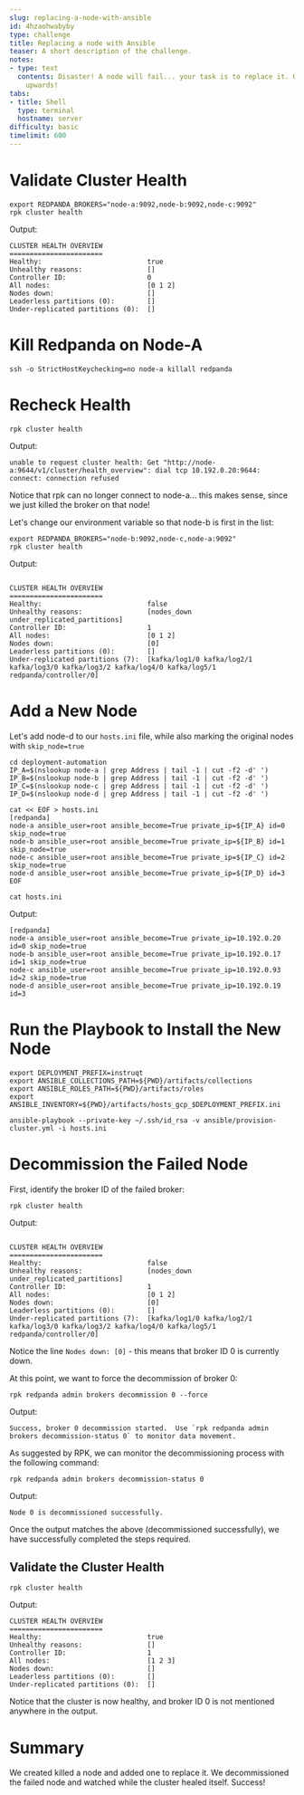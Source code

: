 ```yaml
---
slug: replacing-a-node-with-ansible
id: 4hzaohwabyby
type: challenge
title: Replacing a node with Ansible
teaser: A short description of the challenge.
notes:
- type: text
  contents: Disaster! A node will fail... your task is to replace it. Onwards and
    upwards!
tabs:
- title: Shell
  type: terminal
  hostname: server
difficulty: basic
timelimit: 600
---
```

# Validate Cluster Health

```bash,run
export REDPANDA_BROKERS="node-a:9092,node-b:9092,node-c:9092"
rpk cluster health
```

Output:

```bash,nocopy
CLUSTER HEALTH OVERVIEW
=======================
Healthy:                          true
Unhealthy reasons:                []
Controller ID:                    0
All nodes:                        [0 1 2]
Nodes down:                       []
Leaderless partitions (0):        []
Under-replicated partitions (0):  []
```

# Kill Redpanda on Node-A

```bash,run
ssh -o StrictHostKeychecking=no node-a killall redpanda
```

# Recheck Health

```bash,run
rpk cluster health
```

Output:

```bash,nocopy
unable to request cluster health: Get "http://node-a:9644/v1/cluster/health_overview": dial tcp 10.192.0.20:9644: connect: connection refused
```
Notice that rpk can no longer connect to node-a... this makes sense, since we just killed the broker on that node!

Let's change our environment variable so that node-b is first in the list:

```bash,run
export REDPANDA_BROKERS="node-b:9092,node-c,node-a:9092"
rpk cluster health
```

Output:

```bash,nocopy

CLUSTER HEALTH OVERVIEW
=======================
Healthy:                          false
Unhealthy reasons:                [nodes_down under_replicated_partitions]
Controller ID:                    1
All nodes:                        [0 1 2]
Nodes down:                       [0]
Leaderless partitions (0):        []
Under-replicated partitions (7):  [kafka/log1/0 kafka/log2/1 kafka/log3/0 kafka/log3/2 kafka/log4/0 kafka/log5/1 redpanda/controller/0]
```

# Add a New Node

Let's add node-d to our `hosts.ini` file, while also marking the original nodes with `skip_node=true`

```bash,run
cd deployment-automation
IP_A=$(nslookup node-a | grep Address | tail -1 | cut -f2 -d' ')
IP_B=$(nslookup node-b | grep Address | tail -1 | cut -f2 -d' ')
IP_C=$(nslookup node-c | grep Address | tail -1 | cut -f2 -d' ')
IP_D=$(nslookup node-d | grep Address | tail -1 | cut -f2 -d' ')

cat << EOF > hosts.ini
[redpanda]
node-a ansible_user=root ansible_become=True private_ip=${IP_A} id=0 skip_node=true
node-b ansible_user=root ansible_become=True private_ip=${IP_B} id=1 skip_node=true
node-c ansible_user=root ansible_become=True private_ip=${IP_C} id=2 skip_node=true
node-d ansible_user=root ansible_become=True private_ip=${IP_D} id=3
EOF

cat hosts.ini
```

Output:

```bash,nocopy
[redpanda]
node-a ansible_user=root ansible_become=True private_ip=10.192.0.20 id=0 skip_node=true
node-b ansible_user=root ansible_become=True private_ip=10.192.0.17 id=1 skip_node=true
node-c ansible_user=root ansible_become=True private_ip=10.192.0.93 id=2 skip_node=true
node-d ansible_user=root ansible_become=True private_ip=10.192.0.19 id=3
```

# Run the Playbook to Install the New Node

```bash,run
export DEPLOYMENT_PREFIX=instruqt
export ANSIBLE_COLLECTIONS_PATH=${PWD}/artifacts/collections
export ANSIBLE_ROLES_PATH=${PWD}/artifacts/roles
export ANSIBLE_INVENTORY=${PWD}/artifacts/hosts_gcp_$DEPLOYMENT_PREFIX.ini

ansible-playbook --private-key ~/.ssh/id_rsa -v ansible/provision-cluster.yml -i hosts.ini
```

# Decommission the Failed Node

First, identify the broker ID of the failed broker:

```bash,run
rpk cluster health
```

Output:

```bash,nocopy

CLUSTER HEALTH OVERVIEW
=======================
Healthy:                          false
Unhealthy reasons:                [nodes_down under_replicated_partitions]
Controller ID:                    1
All nodes:                        [0 1 2]
Nodes down:                       [0]
Leaderless partitions (0):        []
Under-replicated partitions (7):  [kafka/log1/0 kafka/log2/1 kafka/log3/0 kafka/log3/2 kafka/log4/0 kafka/log5/1 redpanda/controller/0]
```

Notice the line `Nodes down: [0]` - this means that broker ID 0 is currently down.

At this point, we want to force the decommission of broker 0:

```bash,run
rpk redpanda admin brokers decommission 0 --force
```

Output:
```bash,nocopy
Success, broker 0 decommission started.  Use `rpk redpanda admin brokers decommission-status 0` to monitor data movement.
```

As suggested by RPK, we can monitor the decommissioning process with the following command:
```bash,run
rpk redpanda admin brokers decommission-status 0
```

Output:
```bash,nocopy
Node 0 is decommissioned successfully.
```

Once the output matches the above (decommissioned successfully), we have successfully completed the steps required.

## Validate the Cluster Health
```bash,run
rpk cluster health
```

Output:

```bash,nocopy
CLUSTER HEALTH OVERVIEW
=======================
Healthy:                          true
Unhealthy reasons:                []
Controller ID:                    1
All nodes:                        [1 2 3]
Nodes down:                       []
Leaderless partitions (0):        []
Under-replicated partitions (0):  []
```

Notice that the cluster is now healthy, and broker ID 0 is not mentioned anywhere in the output.

# Summary

We created killed a node and added one to replace it. We decommissioned the failed node and watched while the cluster
healed itself. Success!